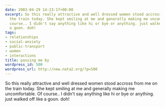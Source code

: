 ```yaml
---
date: 2003-04-29 14:23:17+00:00
excerpt: So this really attractive and well dressed women stood accross from me on
  the train today. She kept smiling at me and generally making me uncomfortable. Of
  course.. I didn't say anything like hi or bye or anything. just walked off like
  a goon. doh!
tags:
- relationships
- social-anxiety
- public-transport
- women
- interactions
title: passing me by
wordpress_id: 500
wordpress_url: http://new.nata2.org/?p=500
---
```


So this really attractive and well dressed women stood accross from me on the train today. She kept smiling at me and generally making me uncomfortable. Of course.. I didn't say anything like hi or bye or anything. just walked off like a goon. doh!